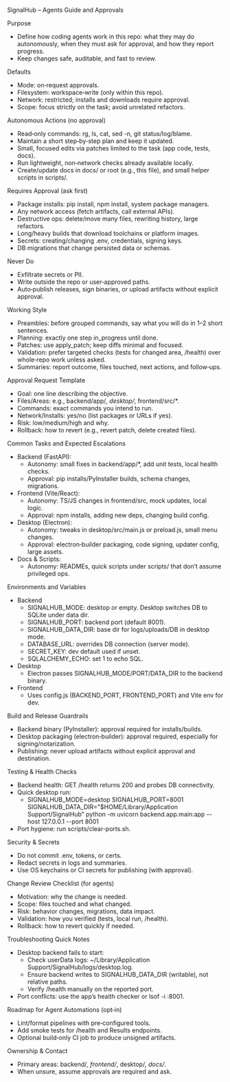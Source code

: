 SignalHub – Agents Guide and Approvals

Purpose
- Define how coding agents work in this repo: what they may do autonomously, when they must ask for approval, and how they report progress.
- Keep changes safe, auditable, and fast to review.

Defaults
- Mode: on‑request approvals.
- Filesystem: workspace‑write (only within this repo).
- Network: restricted; installs and downloads require approval.
- Scope: focus strictly on the task; avoid unrelated refactors.

Autonomous Actions (no approval)
- Read‑only commands: rg, ls, cat, sed -n, git status/log/blame.
- Maintain a short step‑by‑step plan and keep it updated.
- Small, focused edits via patches limited to the task (app code, tests, docs).
- Run lightweight, non‑network checks already available locally.
- Create/update docs in docs/ or root (e.g., this file), and small helper scripts in scripts/.

Requires Approval (ask first)
- Package installs: pip install, npm install, system package managers.
- Any network access (fetch artifacts, call external APIs).
- Destructive ops: delete/move many files, rewriting history, large refactors.
- Long/heavy builds that download toolchains or platform images.
- Secrets: creating/changing .env, credentials, signing keys.
- DB migrations that change persisted data or schemas.

Never Do
- Exfiltrate secrets or PII.
- Write outside the repo or user‑approved paths.
- Auto‑publish releases, sign binaries, or upload artifacts without explicit approval.

Working Style
- Preambles: before grouped commands, say what you will do in 1–2 short sentences.
- Planning: exactly one step in_progress until done.
- Patches: use apply_patch; keep diffs minimal and focused.
- Validation: prefer targeted checks (tests for changed area, /health) over whole‑repo work unless asked.
- Summaries: report outcome, files touched, next actions, and follow‑ups.

Approval Request Template
- Goal: one line describing the objective.
- Files/Areas: e.g., backend/app/*, desktop/*, frontend/src/*.
- Commands: exact commands you intend to run.
- Network/Installs: yes/no (list packages or URLs if yes).
- Risk: low/medium/high and why.
- Rollback: how to revert (e.g., revert patch, delete created files).

Common Tasks and Expected Escalations
- Backend (FastAPI):
  - Autonomy: small fixes in backend/app/*, add unit tests, local health checks.
  - Approval: pip installs/PyInstaller builds, schema changes, migrations.
- Frontend (Vite/React):
  - Autonomy: TS/JS changes in frontend/src, mock updates, local logic.
  - Approval: npm installs, adding new deps, changing build config.
- Desktop (Electron):
  - Autonomy: tweaks in desktop/src/main.js or preload.js, small menu changes.
  - Approval: electron‑builder packaging, code signing, updater config, large assets.
- Docs & Scripts:
  - Autonomy: READMEs, quick scripts under scripts/ that don’t assume privileged ops.

Environments and Variables
- Backend
  - SIGNALHUB_MODE: desktop or empty. Desktop switches DB to SQLite under data dir.
  - SIGNALHUB_PORT: backend port (default 8001).
  - SIGNALHUB_DATA_DIR: base dir for logs/uploads/DB in desktop mode.
  - DATABASE_URL: overrides DB connection (server mode).
  - SECRET_KEY: dev default used if unset.
  - SQLALCHEMY_ECHO: set 1 to echo SQL.
- Desktop
  - Electron passes SIGNALHUB_MODE/PORT/DATA_DIR to the backend binary.
- Frontend
  - Uses config.js (BACKEND_PORT, FRONTEND_PORT) and Vite env for dev.

Build and Release Guardrails
- Backend binary (PyInstaller): approval required for installs/builds.
- Desktop packaging (electron‑builder): approval required, especially for signing/notarization.
- Publishing: never upload artifacts without explicit approval and destination.

Testing & Health Checks
- Backend health: GET /health returns 200 and probes DB connectivity.
- Quick desktop run:
  - SIGNALHUB_MODE=desktop SIGNALHUB_PORT=8001 SIGNALHUB_DATA_DIR="$HOME/Library/Application Support/SignalHub" python -m uvicorn backend.app.main:app --host 127.0.0.1 --port 8001
- Port hygiene: run scripts/clear-ports.sh.

Security & Secrets
- Do not commit .env, tokens, or certs.
- Redact secrets in logs and summaries.
- Use OS keychains or CI secrets for publishing (with approval).

Change Review Checklist (for agents)
- Motivation: why the change is needed.
- Scope: files touched and what changed.
- Risk: behavior changes, migrations, data impact.
- Validation: how you verified (tests, local run, /health).
- Rollback: how to revert quickly if needed.

Troubleshooting Quick Notes
- Desktop backend fails to start:
  - Check userData logs: ~/Library/Application Support/SignalHub/logs/desktop.log.
  - Ensure backend writes to SIGNALHUB_DATA_DIR (writable), not relative paths.
  - Verify /health manually on the reported port.
- Port conflicts: use the app’s health checker or lsof -i :8001.

Roadmap for Agent Automations (opt‑in)
- Lint/format pipelines with pre‑configured tools.
- Add smoke tests for /health and Results endpoints.
- Optional build‑only CI job to produce unsigned artifacts.

Ownership & Contact
- Primary areas: backend/*, frontend/*, desktop/*, docs/*.
- When unsure, assume approvals are required and ask.

